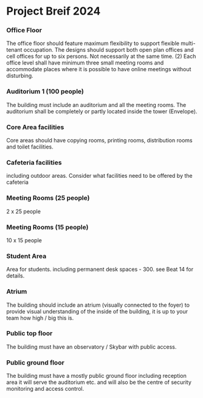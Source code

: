 # Project Breif 2024

### Office Floor 

The office floor should feature maximum flexibility to support flexible multi-tenant occupation. The designs should support both open plan offices and cell offices for up to six persons. Not necessarily at the same time. (2) Each office level shall have minimum three small meeting rooms and accommodate places where it is possible to have online meetings without disturbing. 

### Auditorium 1 (100 people) 

The building must include an auditorium and all the meeting rooms. The auditorium shall be completely or partly located inside the tower (Envelope). 

### Core Area facilities 

Core areas should have copying rooms, printing rooms, distribution rooms and toilet facilities. 

### Cafeteria facilities 

including outdoor areas. Consider what facilities need to be offered by the cafeteria 

### Meeting Rooms (25 people) 

2 x 25 people 

### Meeting Rooms (15 people) 

10 x 15 people 

### Student Area 

Area for students. including permanent desk spaces - 300. see Beat 14 for details. 

### Atrium 

The building should include an atrium (visually connected to the foyer) to provide visual understanding of the inside of the building, it is up to your team how high / big this is.  

### Public top floor 

The building must have an observatory / Skybar with public access. 

### Public ground floor 

The building must have a mostly public ground floor including reception area it will serve the auditorium etc. and will also be the centre of security monitoring and access control. 
